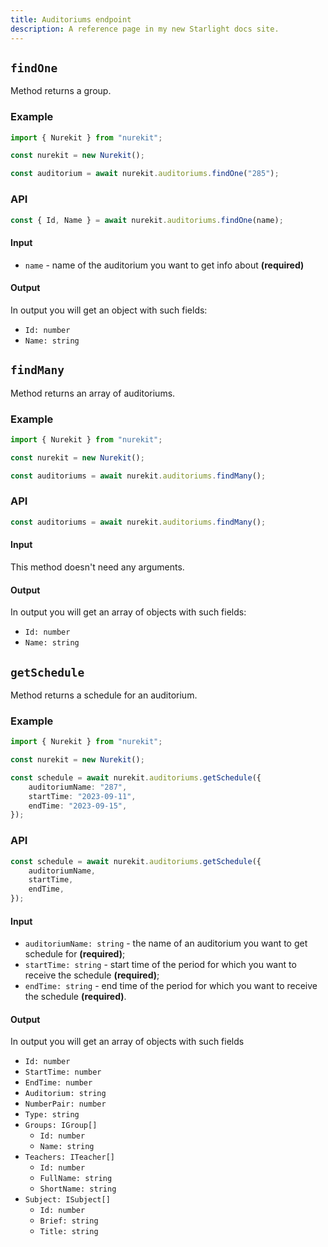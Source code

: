 ```yaml
---
title: Auditoriums endpoint
description: A reference page in my new Starlight docs site.
---
```


## `findOne`

Method returns a group.

### Example

```typescript
import { Nurekit } from "nurekit";

const nurekit = new Nurekit();

const auditorium = await nurekit.auditoriums.findOne("285");
```

### API

```typescript
const { Id, Name } = await nurekit.auditoriums.findOne(name);
```

#### Input

- `name` - name of the auditorium you want to get info about **(required)**

#### Output

In output you will get an object with such fields:

- `Id: number`
- `Name: string`

## `findMany`

Method returns an array of auditoriums.

### Example

```typescript
import { Nurekit } from "nurekit";

const nurekit = new Nurekit();

const auditoriums = await nurekit.auditoriums.findMany();
```

### API

```typescript
const auditoriums = await nurekit.auditoriums.findMany();
```

#### Input

This method doesn't need any arguments.

#### Output

In output you will get an array of objects with such fields:

- `Id: number`
- `Name: string`

## `getSchedule`

Method returns a schedule for an auditorium.

### Example

```typescript
import { Nurekit } from "nurekit";

const nurekit = new Nurekit();

const schedule = await nurekit.auditoriums.getSchedule({
	auditoriumName: "287",
	startTime: "2023-09-11",
	endTime: "2023-09-15",
});
```

### API

```typescript
const schedule = await nurekit.auditoriums.getSchedule({
	auditoriumName,
	startTime,
	endTime,
});
```

#### Input

- `auditoriumName: string` - the name of an auditorium you want to get schedule for **(required)**;
- `startTime: string` - start time of the period for which you want to receive the schedule **(required)**;
- `endTime: string` - end time of the period for which you want to receive the schedule **(required)**.

#### Output

In output you will get an array of objects with such fields

- `Id: number`
- `StartTime: number`
- `EndTime: number`
- `Auditorium: string`
- `NumberPair: number`
- `Type: string`
- `Groups: IGroup[]`
  - `Id: number`
  - `Name: string`
- `Teachers: ITeacher[]`
  - `Id: number`
  - `FullName: string`
  - `ShortName: string`
- `Subject: ISubject[]`
  - `Id: number`
  - `Brief: string`
  - `Title: string`
